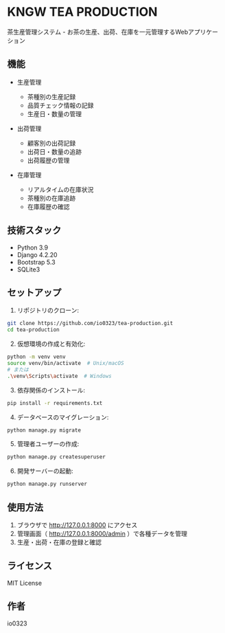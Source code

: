 # KNGW TEA PRODUCTION

茶生産管理システム - お茶の生産、出荷、在庫を一元管理するWebアプリケーション

## 機能

- 生産管理
  - 茶種別の生産記録
  - 品質チェック情報の記録
  - 生産日・数量の管理

- 出荷管理
  - 顧客別の出荷記録
  - 出荷日・数量の追跡
  - 出荷履歴の管理

- 在庫管理
  - リアルタイムの在庫状況
  - 茶種別の在庫追跡
  - 在庫履歴の確認

## 技術スタック

- Python 3.9
- Django 4.2.20
- Bootstrap 5.3
- SQLite3

## セットアップ

1. リポジトリのクローン:
```bash
git clone https://github.com/io0323/tea-production.git
cd tea-production
```

2. 仮想環境の作成と有効化:
```bash
python -m venv venv
source venv/bin/activate  # Unix/macOS
# または
.\venv\Scripts\activate  # Windows
```

3. 依存関係のインストール:
```bash
pip install -r requirements.txt
```

4. データベースのマイグレーション:
```bash
python manage.py migrate
```

5. 管理者ユーザーの作成:
```bash
python manage.py createsuperuser
```

6. 開発サーバーの起動:
```bash
python manage.py runserver
```

## 使用方法

1. ブラウザで http://127.0.0.1:8000 にアクセス
2. 管理画面（ http://127.0.0.1:8000/admin ）で各種データを管理
3. 生産・出荷・在庫の登録と確認

## ライセンス

MIT License

## 作者

io0323 